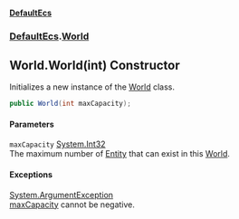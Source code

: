 #### [DefaultEcs](DefaultEcs.md 'DefaultEcs')
### [DefaultEcs](DefaultEcs.md#DefaultEcs 'DefaultEcs').[World](World.md 'DefaultEcs.World')
## World.World(int) Constructor
Initializes a new instance of the [World](World.md 'DefaultEcs.World') class.  
```csharp
public World(int maxCapacity);
```
#### Parameters
<a name='DefaultEcs_World_World(int)_maxCapacity'></a>
`maxCapacity` [System.Int32](https://docs.microsoft.com/en-us/dotnet/api/System.Int32 'System.Int32')  
The maximum number of [Entity](Entity.md 'DefaultEcs.Entity') that can exist in this [World](World.md 'DefaultEcs.World').
  
#### Exceptions
[System.ArgumentException](https://docs.microsoft.com/en-us/dotnet/api/System.ArgumentException 'System.ArgumentException')  
[maxCapacity](World_World(int).md#DefaultEcs_World_World(int)_maxCapacity 'DefaultEcs.World.World(int).maxCapacity') cannot be negative.
